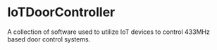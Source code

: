 # IoTDoorController

A collection of software used to utilize IoT devices to control 433MHz based door control systems. 
